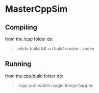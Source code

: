 # MasterCppSim

## Compiling
from the /cpp folder do:
> mkdir build && cd build
> cmake ..
> make

## Running
from the cpp/build folder do:
> ./app
and watch magic things happen
